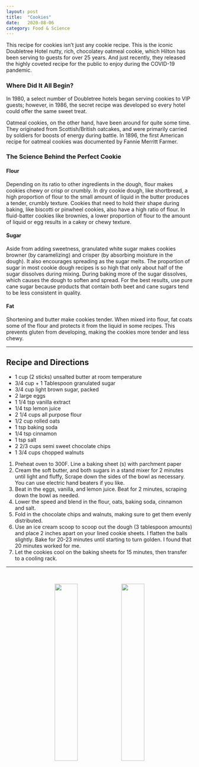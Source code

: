 ```yaml
---
layout: post
title:  "Cookies"
date:   2020-08-06
category: Food & Science
---
```

This recipe for cookies isn’t just any cookie recipe. This is the iconic Doubletree Hotel nutty, rich, chocolatey oatmeal cookie, which Hilton has been serving to guests for over 25 years. And just recently, they released the highly coveted recipe for the public to enjoy during the COVID-19 pandemic.

<h3>Where Did It All Begin?</h3>

In 1980, a select number of Doubletree hotels began serving cookies to VIP guests; however, in 1986, the secret recipe was developed so every hotel could offer the same sweet treat.

Oatmeal cookies, on the other hand, have been around for quite some time. They originated from Scottish/British oatcakes, and were primarily carried by soldiers for boosts of energy during battle. In 1896, the first American recipe for oatmeal cookies was documented by Fannie Merritt Farmer. 

<h3>The Science Behind the Perfect Cookie</h3>

<h4>Flour</h4>

Depending on its ratio to other ingredients in the dough, flour makes cookies chewy or crisp or crumbly. In dry cookie dough, like shortbread, a high proportion of flour to the small amount of liquid in the butter produces a tender, crumbly texture. Cookies that need to hold their shape during baking, like biscotti or pinwheel cookies, also have a high ratio of flour. In fluid-batter cookies like brownies, a lower proportion of flour to the amount of liquid or egg results in a cakey or chewy texture.

<h4>Sugar</h4>

Aside from adding sweetness, granulated white sugar makes cookies browner (by caramelizing) and crisper (by absorbing moisture in the dough). It also encourages spreading as the sugar melts. The proportion of sugar in most cookie dough recipes is so high that only about half of the sugar dissolves during mixing. During baking more of the sugar dissolves, which causes the dough to soften and spread. For the best results, use pure cane sugar because products that contain both beet and cane sugars tend to be less consistent in quality.

<h4>Fat</h4>

Shortening and butter make cookies tender. When mixed into flour, fat coats some of the flour and protects it from the liquid in some recipes. This prevents gluten from developing, making the cookies more tender and less chewy.

---

## Recipe and Directions

- 1 cup (2 sticks) unsalted butter at room temperature
- 3/4 cup + 1 Tablespoon granulated sugar
- 3/4 cup light brown sugar, packed
- 2 large eggs
- 1 1/4 tsp vanilla extract
- 1/4 tsp lemon juice
- 2 1/4 cups all purpose flour
- 1/2 cup rolled oats
- 1 tsp baking soda
- 1/4 tsp cinnamon
- 1 tsp salt
- 2 2/3 cups semi sweet chocolate chips
- 1 3/4 cups chopped walnuts

1. Preheat oven to 300F. Line a baking sheet (s) with parchment paper
2. Cream the soft butter, and both sugars in a stand mixer for 2 minutes until light and fluffy, Scrape down the sides of the bowl as necessary. You can use electric hand beaters if you like.
3. Beat in the eggs, vanilla, and lemon juice. Beat for 2 minutes, scraping down the bowl as needed.
4. Lower the speed and blend in the flour, oats, baking soda, cinnamon and salt.
5. Fold in the chocolate chips and walnuts, making sure to get them evenly distributed.
6. Use an ice cream scoop to scoop out the dough (3 tablespoon amounts) and place 2 inches apart on your lined cookie sheets. I flatten the balls slightly. Bake for 20-23 minutes until starting to turn golden. I found that 20 minutes worked for me.
7. Let the cookies cool on the baking sheets for 15 minutes, then transfer to a cooling rack.

---
<br>

<p align="center">
  <img src="https://anirudhvenk.github.io/rudh-blog/assets/cookies/cookies1.jpeg" width="35%" />
  <img src="https://anirudhvenk.github.io/rudh-blog/assets/cookies/cookies2.jpeg" width="35%" /> 
</p>
